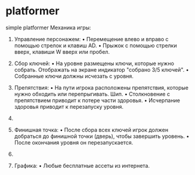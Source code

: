 # platformer
simple platformer
Механика игры:
1. Управление персонажем:
• Перемещение влево и вправо с помощью стрелок и клавиш AD.
• Прыжок с помощью стрелки вверх, клавиши W вверх или пробел.
2. Сбор ключей:
• На уровне размещены ключи, которые нужно собрать. Отображать на экране индикатор "собрано 3/5 ключей".
• Собранные ключи должны исчезать с уровня.
3. Препятствия:
• На пути игрока расположены препятствия, которые нужно обходить или перепрыгивать. Шип.
• Столкновение с препятствием приводит к потере части здоровья. 
• Исчерпание здоровья приводит к перезапуску уровня.

4.
5.  Финишная точка:
• После сбора всех ключей игрок должен добраться до финишной точки (дверь), чтобы завершить уровень.
• После окончания уровня он перезапускается.
6.
7. Графика:
• Любые бесплатные ассеты из интернета.

